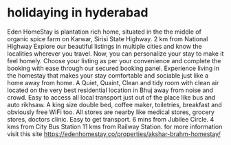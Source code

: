 # holidaying in hyderabad
Eden HomeStay is plantation rich home, situated in the the middle of organic spice farm on Karwar, Sirisi State Highway. 2 km from National Highway
Explore our beautiful listings in multiple cities and know the localities wherever you travel. Now, you can personalize your stay to make it feel homely.
Choose your listing as per your convenience and complete the booking with ease through our secured booking panel.
Experience living in the homestay that makes your stay comfortable and sociable just like a home away from home.
A Quiet, Quaint, Clean and tidy room with clean air located on the very best residential location in Bhuj away from noise and crowd. Easy to access all local transport just out of the place like bus and auto rikhsaw. A king size double bed, coffee maker, toiletries, breakfast and obviously free WiFi too. All stores are nearby like medical stores, grocery stores, doctors clinic. Easy to get transport. 6 mins from Jubilee Circle. 4 kms from City Bus Station 11 kms from Railway Station.
for more information visit this site
https://edenhomestay.co/properties/akshar-brahm-homestay/

